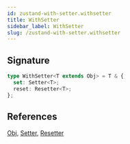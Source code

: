 ```yaml
---
id: zustand-with-setter.withsetter
title: WithSetter
sidebar_label: WithSetter
slug: /zustand-with-setter.withsetter
---
```






## Signature

```typescript
type WithSetter<T extends Obj> = T & {
  set: Setter<T>;
  reset: Resetter<T>;
};
```
## References
 [Obj](./universal.obj), [Setter](./zustand-with-setter.setter), [Resetter](./zustand-with-setter.resetter)

